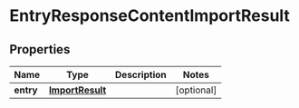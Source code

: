 # EntryResponseContentImportResult

## Properties
Name | Type | Description | Notes
------------ | ------------- | ------------- | -------------
**entry** | [**ImportResult**](ImportResult.md) |  |  [optional]
